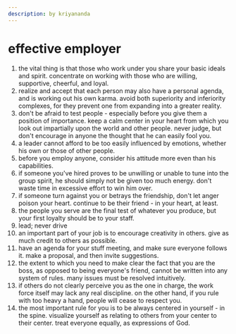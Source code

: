 ```yaml
---
description: by kriyananda
---
```


# effective employer

1. the vital thing is that those who work under you share your basic ideals and spirit. concentrate on working with those who are willing, supportive, cheerful, and loyal.
2. realize and accept that each person may also have a personal agenda, and is working out his own karma. avoid both superiority and inferiority complexes, for they prevent one from expanding into a greater reality.
3. don't be afraid to test people - especially before you give them a position of importance. keep a calm center in your heart from which you look out impartially upon the world and other people. never judge, but don't encourage in anyone the thought that he can easily fool you.
4. a leader cannot afford to be too easily influenced by emotions, whether his own or those of other people.
5. before you employ anyone, consider his attitude more even than his capabilities.
6. if someone you've hired proves to be unwilling or unable to tune into the group spirit, he should simply not be given too much energy. don't waste time in excessive effort to win him over.
7. if someone turn against you or betrays the friendship, don't let anger poison your heart. continue to be their friend - in your heart, at least.
8. the people you serve are the final test of whatever you produce, but your first loyalty should be to your staff.
9. lead; never drive
10. an important part of your job is to encourage creativity in others. give as much credit to others as possible.
11. have an agenda for your stuff meeting, and make sure everyone follows it. make a proposal, and then invite suggestions.
12. the extent to which you need to make clear the fact that you are the boss, as opposed to being everyone's friend, cannot be written into any system of rules. many issues must be resolved intuitively.
13. if others do not clearly perceive you as the one in charge, the work force itself may lack any real discipline. on the other hand, if you rule with too heavy a hand, people will cease to respect you.
14. the most important rule for you is to be always centered in yourself - in the spine. visualize yourself as relating to others from your center to their center. treat everyone equally, as expressions of God.

